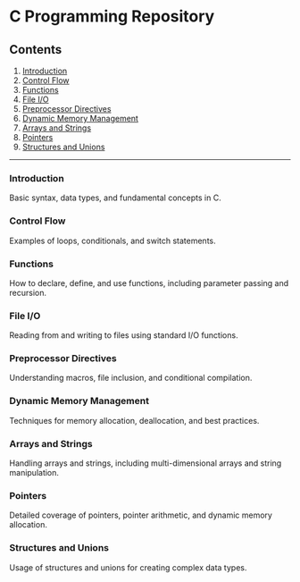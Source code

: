 # C Programming Repository

## Contents

1. [Introduction](#introduction)
2. [Control Flow](#control-flow)
3. [Functions](#functions)
4. [File I/O](#file-io)
5. [Preprocessor Directives](#preprocessor-directives)
6. [Dynamic Memory Management](#dynamic-memory-management)
7. [Arrays and Strings](#arrays-and-strings)
8. [Pointers](#pointers)
9. [Structures and Unions](#structures-and-unions)

---

### Introduction
Basic syntax, data types, and fundamental concepts in C.

### Control Flow
Examples of loops, conditionals, and switch statements.

### Functions
How to declare, define, and use functions, including parameter passing and recursion.

### File I/O
Reading from and writing to files using standard I/O functions.

### Preprocessor Directives
Understanding macros, file inclusion, and conditional compilation.

### Dynamic Memory Management
Techniques for memory allocation, deallocation, and best practices.

### Arrays and Strings
Handling arrays and strings, including multi-dimensional arrays and string manipulation.

### Pointers
Detailed coverage of pointers, pointer arithmetic, and dynamic memory allocation.

### Structures and Unions
Usage of structures and unions for creating complex data types.
